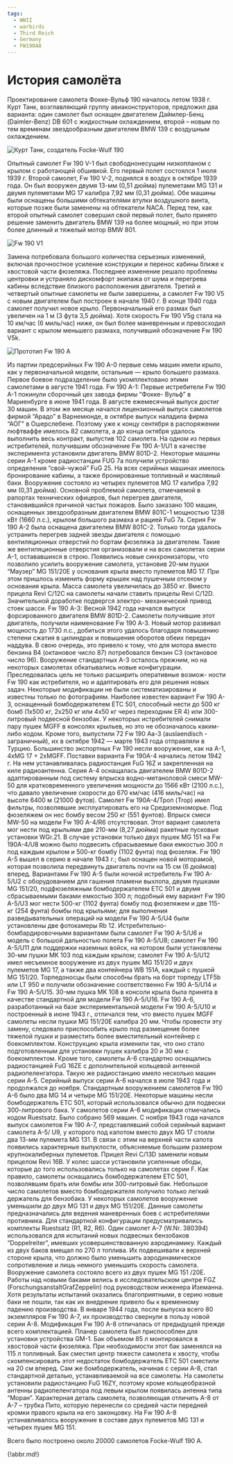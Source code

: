 ```yaml
---
tags:
  - WWII
  - warbirds
  - Third Reich
  - Germany
  - FW190A8
---
```


# История самолёта

Проектирование самолета Фокке-Вульф 190 началось летом 1938 г. Курт Танк, возглавляющий
группу авиаконструкторов, предложил два варианта: один самолет был оснащен двигателем
Даймлер-Бенц (Daimler-Benz) DB 601 с жидкостным охлаждением, второй – новым по тем
временам звездообразным двигателем BMW 139 с воздушным охлаждением.

![Курт Танк, создатель Focke-Wulf 190](img/-009-007.png)

Опытный самолет Fw 190 V-1 был свободнонесущим низкопланом с крылом с работающей
обшивкой. Его первый полет состоялся 1 июля 1939 г. Второй самолет, Fw 190 V-2, поднялся
в воздух в октябре 1939 года. Он был вооружен двумя 13-мм (0,51 дюйма) пулеметами MG 131
и двумя пулеметами MG 17 калибра 7,92 мм (0,31 дюйма).
Обе машины были оснащены большими обтекателями втулки воздушного винта, которые позже
были заменены на обтекатели NACA.
Перед тем, как второй опытный самолет совершил свой первый полет, было принято решение
заменить двигатель BMW 139 на более мощный, но при этом более длинный и тяжелый мотор
BMW 801.

![Fw 190 V1](img/-010-012.jpg)

Замена потребовала большого количества серьезных изменений, включая прочностное
усиление конструкции и перенос кабины ближе к хвостовой части фюзеляжа. Последнее
изменение решало проблемы центровки и устраняло дискомфорт экипажа от шума и перегрева
кабины вследствие близкого расположения двигателя. Третий и четвертый опытные самолеты
не были завершены, а самолет Fw 190 V5 с новым двигателем был построен в начале 1940 г.
В конце 1940 года самолет получил новое крыло. Первоначальный его размах был увеличен
на 1 м (3 фута 3,5 дюйма). Хотя скорость Fw 190 V5g стала на 10 км/час (6 миль/час) ниже,
он был более маневренным и превосходил вариант с крылом меньшего размаха, получивший
обозначение Fw 190 V5k.

![Прототип Fw 190 A](img/-010-013.jpg)

Из партии предсерийных Fw 190 A-0 первые семь машин имели крыло, как у первоначальной
модели, остальные — крыло большего размаха. Первое боевое подразделение было
укомплектовано этими самолетами в августе 1941 года.
Fw 190 A-1: Первые истребители Fw 190 A-1 покинули сборочный цех завода фирмы “Фокке-
Вульф” в Мариенбурге в июне 1941 года. В августе ежемесячный выпуск достиг 30 машин.
В этом же месяце начался лицензионный выпуск самолетов фирмой “Арадо” в Варнемюнде,
в октябре выпуск наладила фирма “АОГ” в Ошерслебене. Поэтому уже к концу сентября
в распоряжении люфтваффе имелось 82 самолета, а до конца октября удалось выполнить весь
контракт, выпустив 102 самолета. На одном из первых истребителей, получившим
обозначение Fw 190 A-1/U1 в качестве эксперимента установили двигатель BMW 801D-2.
Некоторые машины серии А-1 кроме радиостанции FUG 7а получили устройство определения
“свой-чужой” FuG 25. На всех серийных машинах имелось бронирование кабины, а также
бронированные топливный и масляный баки. Вооружение состояло из четырех пулеметов
MG 17 калибра 7,92 мм (0,31 дюйма).
Основной проблемой самолета, отмечаемой в рапортах технических офицеров, был перегрев
двигателя, становившийся причиной частых пожаров.
Было заказано 100 машин, оснащенных звездообразным двигателем BMW 801C-1 мощностью
1238 кВт (1660 л.с.), крылом большого размаха и рацией FuG 7a.
Серия Fw 190 A-2 была оснащена двигателем BMW 801С-2. Только тогда удалось устранить
перегрев задней звезды двигателя с помощью вентиляционных отверстий по бортам фюзеляжа
за двигателем. Такие же вентиляционные отверстия организовали и на всех самолетах серии
А-1, остававшихся в строю. Появились новые синхронизаторы, что позволило усилить
вооружение самолета, установив 20-мм пушки “Маузер” MG 151/20E у основания крыла вместо
пулеметов MG 17. При этом пришлось изменить форму крышек над пушечным отсеком
у основания крыла. Масса самолета увеличилась до 3850 кг. Вместо прицела Revi C/12C
на самолеты начали ставить прицелы Revi C/12D. Значительной доработке подвергся электро-
механический привод стоек шасси.
Fw 190 A-3: Весной 1942 года начался выпуск форсированного двигателя BMW 801D-2.
Самолеты получившие этот двигатель, получили наименование Fw 190 A-3. Новый мотор
развивал мощность до 1730 л.с., добиться этого удалось благодаря повышению степени сжатия
в цилиндрах и повышения оборотов обеих передач наддува. В свою очередь, это привело
к тому, что для мотора вместо бензина В4 (октановое число 87) потребовался бензин С3
(октановое число 96).
Вооружение стандартных А-3 осталось прежним, но на некоторых самолетах обкатывались
новые конфигурации. Преследовалась цель не только расширить оперативные возмож-
ности Fw 190 как истребителя, но и адаптировать его для решения новых задач. Некоторые
модификации не были систематизированы и известны только по фотографиям. Наиболее
известен вариант Fw 190 A-3, оснащенный бомбодержателем ETC 501, способный нести до 500
кг бомб (1x500 кг, 2x250 кг или 4x50 кг через переходник ER 4) или 300-литровый подвесной
бензобак. У некоторых истребителей снимали пару пушек MGFF в консолях крыльев, но это
не обозначалось каким-либо кодом. Кроме того, выпустили 72 Fw 190 Aa-3 (auslaendisch -
заграничный), их в октябре 1942 — марте 1943 года отправляли в Турцию. Большинство
экспортных Fw 190 несли вооружение, как на А-1, 4xMG 17 + 2xMGFF.
Поставки варианта Fw 190A-4 начались летом 1942 г. На нем устанавливалась радиостанция
FuG 16Z и закрепленная на киле радиоантенна. Серия А-4 оснащалась двигателем BMW 801D-2
адаптированным под систему впрыска водно-метаноловой смеси MW-50 для кратковременного
увеличения мощности до 1566 кВт (2100 л.с.), что давало увеличение скорости до 670 км/час
(416 миль/час) на высоте 6400 м (21000 футов). Самолет Fw 190A-4/Троп (Trop) имел фильтры,
позволявшие эксплуатировать его на Средиземноморье. Под фюзеляжем он нес бомбу весом
250 кг (551 фунтов). Впрыск смеси MW-50 на модели Fw 190 A-4/R6 отсутствовал. Этот вариант
самолета мог нести под крыльями две 210-мм (8,27 дюйма) ракетные пусковые установки
WGr.21. В случае установки только двух пушек MG 151 на Fw 190A-4/U8 можно было подвесить
сбрасываемые баки емкостью 300 л под каждым крылом и 500-кг бомбу (1102 фунта) под
фюзеляж.
Fw 190 A-5 вышел в серию в начале 1943 г.; был оснащен новой моторамой, которая позволила
передвинуть двигатель почти на 15 см (6 дюймов) вперед. Вариантами Fw 190 A-5 были ночной
истребитель Fw 190 A-5/U2 с оборудованием для гашения пламени выхлопа, двумя пушками
MG 151/20, подфюзеляжным бомбодержателем ЕТС 501 и двумя сбрасываемыми баками
емкостью 300 л; подобный ему вариант Fw 190 A-5/U3 мог нести 500-кг (1102 фунта) бомбу под
фюзеляжем и две 115-кг (254 фунта) бомбы под крыльями; для выполнения разведывательных
операций на модели Fw 190 A-5/U4 были установлены две фотокамеры Rb 12. Истребительно-
бомбардировочными вариантами были самолет Fw 190 A-5/U6 и модель с большой дальностью
полета Fw 190 A-5/U8; самолет Fw 190 A-5/U11 для поддержки наземных войск, на котором
были установлены 30-мм пушки MK 103 под каждым крылом; самолет Fw 190 A-5/U12 имел
несъемное вооружение из двух пушек MG 151/20 и двух пулеметов MG 17, а также два
контейнера WB 151A, каждый с пушкой MG 151/20. Торпедоносцы были способны брать на борт
торпеду LTF5b или LT 950 и получили обозначение соответственно Fw 190 A-5/U14 и Fw 190
A-5/U15. 30-мм пушка MK 108 в консоли крыла была принята в качестве стандартной для
модели Fw 190 A-5/U16.
Fw 190 A-6, разработанный на базе экспериментальной модели Fw 190 A-5/U10 и построенный
в июне 1943 г., отличался тем, что вместо пушек MGFF самолеты несли пушки MG 151/20E
калибра 20 мм. Чтобы провести эту замену, следовало приспособить крыло под размещение
более тяжелой пушки и разместить более вместительный контейнер с боекомплектом.
Конструкцию крыла изменили так, что оно стало подготовленным для установки пушек калибра
20 и 30 мм с боекомплектом. Кроме того, самолеты А-6 стандартно оснащались
радиостанцией FuG 16ZE с дополнительной кольцевой антенной радиопеленгатора. Такую же
радиостанцию имело несколько машин серии А-5. Серийный выпуск серии А-6 начался в июле
1943 года и продолжался до ноября. Стандартным вооружением самолетов Fw 190 A-6 было
два MG 14 и четыре MG 151/20E. Некоторые машины несли бомбодержатель ETC 501, который
использовался обычно для подвески 300-литрового бака. У самолетов серии А-6 модификации
отмечались кодом Ruestsatz. Было собрано 569 машин.
С ноября 1943 года начался выпуск самолетов Fw 190 A-7, представлявший собой серийный
вариант самолета А-5/ U9, у которого под капотом вместо двух MG 17 стояли два 13-мм
пулемета MG 131. В связи с этим на верхней части капота появились характерные выпуклости,
объясняемые большим размером крупнокалиберных пулеметов. Прицел Revi C/13D заменили
новым прицелом Revi 16B. У колес шасси установили усиленные ободы, которые до того
использовались только на самолетах серии F.
Как правило, самолеты оснащались бомбодержателем ETC 501, позволявшим брать или бомбы
или 300-литровый бак. Небольшое число самолетов вместо бомбодержателя получило только
легкий держатель для бензобака. У некоторых самолетов вооружение уменьшили до
двух MG 131 и двух MG 151/20E. Данные самолеты предназначались для ведения маневренных
боев с истребителями противника. Для стандартной конфигурации предусматривались
комплекты Ruestsatz (R1, R2, R6).
Один самолет А-7 (W.Nr. 380394) использовался для испытаний новых подвесных бензобаков
“Doppelreiter”, имевших усовершенствованную аэродинамику. Каждый из двух баков вмещал по
270 л топлива. Их подвешивали к верхней стороне крыла, что должно было уменьшить
аэродинамическое сопротивление и лишь немного уменьшить скорость самолета. Вооружение
самолета состояло всего из двух пушек МG 151 /20Е. Работы над новыми баками велись
в исследовательском центре FGZ (ForschungsanstaltGrafZeppelin) под руководством инженера
Иземанна. Хотя результаты испытаний оказались благоприятными, в серию новые баки
не пошли, так как их внедрение привело бы к временному падению производства.
В январе 1944 года, после выпуска всего 80 экземпляров Fw 190 A-7, их производство свернули
в пользу новой серии А-8.
Модификация Fw 190 A-8 отличалась от предыдущей прежде всего комплектацией. Планер
самолета был приспособлен для установки устройства GM-1. Бак объемом 85 л монтировался
в хвостовой части фюзеляжа. При необходимости этот бак заменялся на 115 л топливный. Бак
сместил центр тяжести самолета к хвосту, чтобы скомпенсировать этот недостаток
бомбодержатель ETC 501 сместили на 20 см вперед. Сам же бомбодержатель, начиная с серии
А-8, стал стандартной деталью, устанавливаемой на все самолеты. На самолеты установили
радиостанцию FuG 16ZY, поэтому кроме кольцеобразной антенны радиопеленгатора под левым
крылом появилась антенна типа “Моран”. Характерная деталь самолета, позволяющая
отличить А-8 от А-7 – трубка Пито, которую перенесли со средней части передней кромки
правого крыла на его законцовку. На Fw 190 A-8 устанавливалось вооружение в составе двух
пулеметов MG 131 и четырех пушек MG 151.

Всего было построено около 20000 самолетов Focke-Wulf 190 A.

{!abbr.md!}

